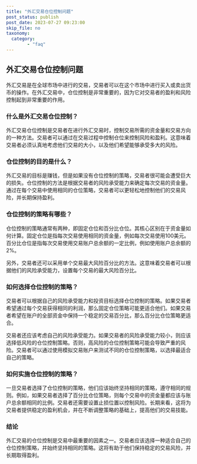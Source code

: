 ```yaml
---
title: "外汇交易仓位控制问题"
post_status: publish
post_date: 2023-07-27 09:23:00
skip_file: no
taxonomy:
  category:
        - "faq"
---
```


## 外汇交易仓位控制问题

外汇交易是在全球市场中进行的交易，交易者可以在这个市场中进行买入或卖出货币的操作。在外汇交易中，仓位控制是非常重要的，因为它对交易者的盈利和风险控制起到非常重要的作用。

### 什么是外汇交易仓位控制？

外汇交易仓位控制是交易者在进行外汇交易时，控制交易所需的资金量和交易方向的一种方法。交易者可以通过在交易过程中控制仓位来控制风险和盈利。这意味着交易者必须认真地考虑他们交易的大小，以及他们希望能够承受多大的风险。

### 仓位控制的目的是什么？

外汇交易的目标是赚钱，但是如果没有仓位控制的策略，交易者很可能会遭受巨大的损失。仓位控制的方法是根据交易者的风险承受能力来确定每次交易的资金量。通过在每个交易中使用相同的仓位策略，交易者可以更轻松地控制他们的交易风险，并长期保持盈利。

### 仓位控制的策略有哪些？

仓位控制的策略通常有两种，即固定仓位和百分比仓位。其核心区别在于资金量如何计算。固定仓位是指每次交易使用相同的资金量，例如每次交易使用100美元。百分比仓位是指每次交易使用交易账户总余额的一定比例，例如使用账户总余额的2%。

另外，交易者还可以采用单个交易最大风险百分比的方法。这意味着交易者可以根据他们的风险承受能力，设置每个交易的最大风险百分比。

### 如何选择仓位控制的策略？

交易者可以根据自己的风险承受能力和投资目标选择仓位控制的策略。如果交易者希望通过每个交易获得相同的利润，那么固定仓位策略可能更适合他们。如果交易者希望在账户的全部资金中保持一个稳定的交易百分比，那么百分比仓位策略更适合。

交易者还应该考虑自己的风险承受能力。如果交易者的风险承受能力较小，则应该选择低风险的仓位控制策略。否则，高风险的仓位控制策略可能会导致严重的风险。交易者可以通过使用模拟交易账户来测试不同的仓位控制策略，以选择最适合自己的策略。

### 如何实施仓位控制的策略？

一旦交易者选择了仓位控制的策略，他们应该始终坚持相同的策略，遵守相同的规则。例如，如果交易者选择了百分比仓位策略，则每个交易中的资金量都应该与账户总余额相同的比例。交易者还需要设置止损位置以控制风险。长期来看，这将为交易者提供稳定的盈利机会，并在不断调整策略的基础上，提高他们的交易技能。

### 结论

外汇交易的仓位控制是交易中最重要的因素之一。交易者应该选择一种适合自己的仓位控制策略，并始终坚持相同的策略。这将有助于他们保持稳定的交易风险，并长期取得盈利。
